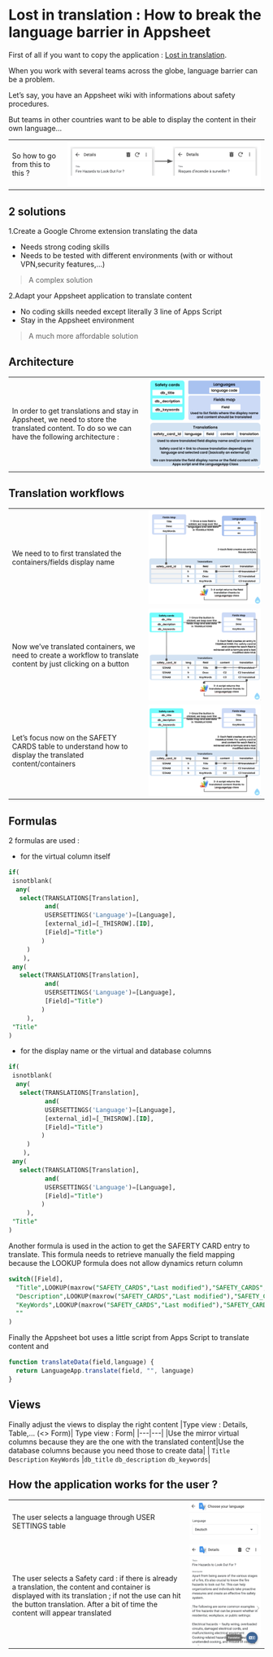 # Lost in translation : How to break the language barrier in Appsheet
First of all if you want to copy the application  : [Lost in translation]([https://pages.github.com/](https://www.appsheet.com//templates/How-to-break-the-language-barrier-in-Appsheet?appGuidString=b1a21096-36d5-44c1-9350-640b34b95a28)).

When you work with several teams across the globe, language barrier can be a problem. 

Let’s say, you have an Appsheet wiki with informations about safety procedures. 

But teams in other countries want to be able to display the content in their own language…


|   ||
|------|---|
| So how to go from this to this ? |![1](https://github.com/GhislainSanjuan/LostInTranslation/blob/main/docs/1.png)|


## 2 solutions
1.Create a Google Chrome extension translating the data
- Needs strong coding skills
- Needs to be tested with different environments (with or without VPN,security features,...)
> A complex solution

2.Adapt your Appsheet application to translate content
- No coding skills needed except literally 3 line of Apps Script 
- Stay in the Appsheet environment
> A much more affordable solution


## Architecture
|   ||
|------|---|
| In order to get translations and stay in Appsheet, we need to store the translated content. To do so we can have the following architecture : |![2](https://github.com/GhislainSanjuan/LostInTranslation/blob/main/docs/2.png?raw=true)|




## Translation workflows
|   ||
|------|---|
|We need to to first translated the containers/fields display name | ![3](https://github.com/GhislainSanjuan/LostInTranslation/blob/main/docs/3.png?raw=true) |
|Now we’ve translated containers, we need to create a workflow to translate content by just clicking on a button|![4](https://github.com/GhislainSanjuan/LostInTranslation/blob/main/docs/4.png?raw=true)|
|Let’s focus now on the SAFETY CARDS table to understand how to display the translated content/containers |![4](https://github.com/GhislainSanjuan/LostInTranslation/blob/main/docs/4.png?raw=true)|

## Formulas
2 formulas are used : 
- for the virtual column itself 
```sql
if(
 isnotblank(
  any(
   select(TRANSLATIONS[Translation],
          and(
          USERSETTINGS('Language')=[Language],
          [external_id]=[_THISROW].[ID],
          [Field]="Title")
         )
     )
    ),
 any(
   select(TRANSLATIONS[Translation],
          and(
          USERSETTINGS('Language')=[Language],
          [Field]="Title")
         )
     ),
 "Title"
)
```
- for the display name or the virtual and database columns 
```sql
if(
 isnotblank(
  any(
   select(TRANSLATIONS[Translation],
          and(
          USERSETTINGS('Language')=[Language],
          [external_id]=[_THISROW].[ID],
          [Field]="Title")
         )
     )
    ),
 any(
   select(TRANSLATIONS[Translation],
          and(
          USERSETTINGS('Language')=[Language],
          [Field]="Title")
         )
     ),
 "Title"
)
```

Another formula is used in the action to get the SAFERTY CARD entry to translate. This formula needs to retrieve manually the field mapping because the LOOKUP formula does not allow dynamics return column
```sql
switch([Field],
  "Title",LOOKUP(maxrow("SAFETY_CARDS","Last modified"),"SAFETY_CARDS","ID","db_title"),
  "Description",LOOKUP(maxrow("SAFETY_CARDS","Last modified"),"SAFETY_CARDS","ID","db_description"),
  "KeyWords",LOOKUP(maxrow("SAFETY_CARDS","Last modified"),"SAFETY_CARDS","ID","db_keywords"),
  ""
)
```


Finally the Appsheet bot uses a little script from Apps Script to translate content and 
```javascript
function translateData(field,language) {
  return LanguageApp.translate(field, "", language)
}
```
## Views
Finally adjust the views to display the right content
|Type view : Details, Table,... (<> Form)| Type view : Form|
|---|---|
|Use the mirror virtual columns because they are the one with the translated content|Use the database columns because you need those to create data|
| `Title` `Description` `KeyWords` |`db_title` `db_description` `db_keywords`|

## How the application works for the user ? 

|   ||
|------|---|
|The user selects a language through USER SETTINGS table| ![6](https://github.com/GhislainSanjuan/LostInTranslation/blob/main/docs/6.png?raw=true) |
|The user selects a Safety card :  if there is already a translation, the content and container is displayed with its translation ; if not the use can hit the button translation. After a bit of time the content will appear translated | ![7](https://github.com/GhislainSanjuan/LostInTranslation/blob/main/docs/7.png?raw=true) |




